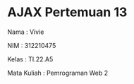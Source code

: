 # AJAX Pertemuan 13

Nama : Vivie

NIM : 312210475

Kelas : TI.22.A5

Mata Kuliah : Pemrograman Web 2
